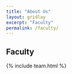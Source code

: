 ```yaml
---
title: "About Us"
layout: gridlay
excerpt: "Faculty"
permalink: /faculty/
---
```


## Faculty

{% include team.html %}
